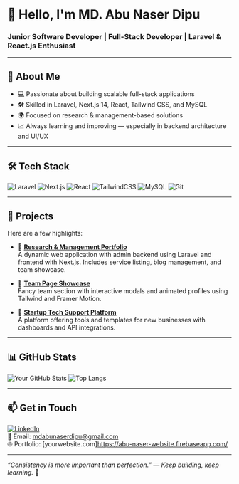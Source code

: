 # 👋 Hello, I'm MD. Abu Naser Dipu  
### Junior Software Developer | Full-Stack Developer | Laravel & React.js Enthusiast

---

## 🧠 About Me
- 💻 Passionate about building scalable full-stack applications
- 🛠️ Skilled in Laravel, Next.js 14, React, Tailwind CSS, and MySQL
- 🌍 Focused on research & management-based solutions
- 📈 Always learning and improving — especially in backend architecture and UI/UX

---

## 🛠️ Tech Stack
![Laravel](https://img.shields.io/badge/Laravel-F55247?style=for-the-badge&logo=laravel&logoColor=white)
![Next.js](https://img.shields.io/badge/Next.js-000000?style=for-the-badge&logo=nextdotjs&logoColor=white)
![React](https://img.shields.io/badge/React-20232A?style=for-the-badge&logo=react&logoColor=61DAFB)
![TailwindCSS](https://img.shields.io/badge/TailwindCSS-06B6D4?style=for-the-badge&logo=tailwindcss&logoColor=white)
![MySQL](https://img.shields.io/badge/MySQL-00758F?style=for-the-badge&logo=mysql&logoColor=white)
![Git](https://img.shields.io/badge/Git-F05032?style=for-the-badge&logo=git&logoColor=white)

---

## 🚀 Projects
Here are a few highlights:

- 🔹 **[Research & Management Portfolio](https://github.com/abunaserdipu/portfolio-project)**  
  A dynamic web application with admin backend using Laravel and frontend with Next.js. Includes service listing, blog management, and team showcase.

- 🔹 **[Team Page Showcase](https://github.com/abunaserdipu/team-showcase)**  
  Fancy team section with interactive modals and animated profiles using Tailwind and Framer Motion.

- 🔹 **[Startup Tech Support Platform](https://github.com/abunaserdipu/startup-support)**  
  A platform offering tools and templates for new businesses with dashboards and API integrations.

---

## 📊 GitHub Stats

![Your GitHub Stats](https://github-readme-stats.vercel.app/api?username=abunaserdipu&show_icons=true&theme=tokyonight)
![Top Langs](https://github-readme-stats.vercel.app/api/top-langs/?username=abunaserdipu&layout=compact&theme=tokyonight)

---

## 📫 Get in Touch

[![LinkedIn](https://img.shields.io/badge/LinkedIn-0077B5?style=flat-square&logo=linkedin&logoColor=white)](https://linkedin.com/in/abunaserdipu)  
📧 Email: mdabunaserdipu@gmail.com  
🌐 Portfolio: [yourwebsite.com]https://abu-naser-website.firebaseapp.com/

---

*“Consistency is more important than perfection.” — Keep building, keep learning.* 🚀
